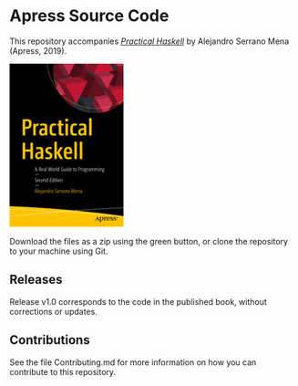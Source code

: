 # Apress Source Code

This repository accompanies [*Practical Haskell*](https://www.apress.com/9781484244791) by Alejandro Serrano Mena (Apress, 2019).

[comment]: #cover
![Cover image](9781484244791.jpg)

Download the files as a zip using the green button, or clone the repository to your machine using Git.

## Releases

Release v1.0 corresponds to the code in the published book, without corrections or updates.

## Contributions

See the file Contributing.md for more information on how you can contribute to this repository.